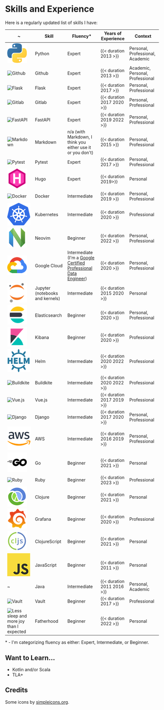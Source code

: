 # Skills and Experience

Here is a regularly updated list of skills I have:

~ | Skill | Fluency\* | Years of Experience | Context
--- | --- | --- | --- | ---
![Python](/img/skills/python.png "Python") | Python | Expert | {{< duration 2013 >}} | Personal, Professional, Academic
![Github](https://cdn.jsdelivr.net/npm/simple-icons@v7/icons/github.svg "Github") | Github | Expert | {{< duration 2013 >}} | Academic, Personal, Professional
![Flask](https://cdn.jsdelivr.net/npm/simple-icons@v7/icons/flask.svg "Flask") | Flask | Expert | {{< duration 2017 >}} | Personal, Professional
![Gitlab](https://cdn.jsdelivr.net/npm/simple-icons@v7/icons/gitlab.svg "Gitlab") | Gitlab | Expert | {{< duration 2017 2020 >}} | Personal, Professional
![FastAPI](https://cdn.jsdelivr.net/npm/simple-icons@v7/icons/fastapi.svg "FastAPI") | FastAPI | Expert | {{< duration 2019 2022 >}} | Personal, Professional
![Markdown](https://cdn.jsdelivr.net/npm/simple-icons@v7/icons/markdown.svg "Markdown") | Markdown | n/a (with Markdown, I think you either use it or you don't) | {{< duration 2015 >}} | Personal, Professional
![Pytest](https://cdn.jsdelivr.net/npm/simple-icons@v7/icons/pytest.svg "Pytest")| Pytest | Expert | {{< duration 2017 >}} | Personal, Professional
![Hugo](/img/skills/hugo.png "Hugo") | Hugo | Expert | {{< duration 2019>}} | Personal
![Docker](https://cdn.jsdelivr.net/npm/simple-icons@v7/icons/docker.svg "Docker") | Docker | Intermediate | {{< duration 2019 >}} | Personal, Professional
![Kubernetes](/img/skills/kubernetes.png "Kubernetes") | Kubernetes | Intermediate | {{< duration 2020 >}} | Professional
![Neovim](/img/skills/neovim.png "Neovim") | Neovim | Beginner | {{< duration 2022 >}} | Personal, Professional
![Google Cloud](/img/skills/google-cloud.png "Google Cloud") | Google Cloud | Intermediate (I'm a [Google Certified Professional Data Engineer](https://cloud.google.com/certification/data-engineer)) | {{< duration 2020 >}} | Personal, Professional
![Jupyter (notebooks and kernels)](/img/skills/jupyter.png "Jupyter (notebooks and kernals)") | Jupyter (notebooks and kernels) | Intermediate | {{< duration 2015 2020 >}} | Personal
![Elasticsearch](/img/skills/elastic-elasticsearch.png "Elasticsearch") | Elasticsearch | Beginner | {{< duration 2020 >}} | Personal, Professional
![Kibana](/img/skills/elastic-kibana.png "Kibana") | Kibana | Beginner | {{< duration 2020 >}} | Professional
![Helm](/img/skills/helm.png "Helm") | Helm | Intermediate | {{< duration 2020 2022 >}} | Professional
![Buildkite](https://cdn.jsdelivr.net/npm/simple-icons@v7/icons/buildkite.svg "Buildkite") | Buildkite | Intermediate | {{< duration 2020 2022 >}} | Professional
![Vue.js](https://cdn.jsdelivr.net/npm/simple-icons@v7/icons/vuedotjs.svg "Vue.js") | Vue.js | Intermediate | {{< duration 2017 2019 >}} | Professional
![Django](https://cdn.jsdelivr.net/npm/simple-icons@v7/icons/django.svg "Django") | Django | Intermediate | {{< duration 2017 2020 >}} | Personal, Professional
![AWS](/img/skills/aws.png "AWS") | AWS | Intermediate | {{< duration 2016 2019 >}} | Personal, Professional
![Go](/img/skills/go.png "Go") | Go | Beginner | {{< duration 2021 >}} | Personal
![Ruby](https://cdn.jsdelivr.net/npm/simple-icons@v7/icons/ruby.svg "Ruby") | Ruby | Beginner | {{< duration 2023 >}} | Professional
![Clojure](/img/skills/clojure.png "Clojure") | Clojure | Beginner | {{< duration 2021 >}} | Personal
![Grafana](/img/skills/grafana.png "Grafana") | Grafana | Beginner | {{< duration 2020 >}} | Professional
![ClojureScript](/img/skills/clojurescript.png "ClojureScript") | ClojureScript | Beginner | {{< duration 2021 >}} | Personal
![JavaScript](/img/skills/javascript.png "JavaScript") | JavaScript | Beginner | {{< duration 2011 >}} | Personal
~ | Java | Intermediate | {{< duration 2011 2016 >}} | Personal, Academic
![Vault](https://cdn.jsdelivr.net/npm/simple-icons@v7/icons/vault.svg "Vault") | Vault | Beginner | {{< duration 2017 >}} | Professional
![Less sleep and more joy than I expected](https://cdn.jsdelivr.net/npm/simple-icons@v7/icons/buymeacoffee.svg "Less sleep and more joy than I expected") | Fatherhood | Beginner | {{< duration 2022 >}} | Personal

\* - I'm categorizing fluency as either: Expert, Intermediate, or Beginner.

## Want to Learn...

- Kotlin and/or Scala
- TLA+

## Credits

Some icons by [simpleicons.org](https://simpleicons.org/).

